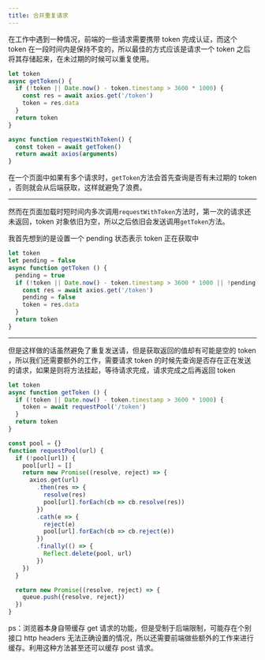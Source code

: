 ```yaml
---
title: 合并重复请求
---
```

在工作中遇到一种情况，前端的一些请求需要携带 token 完成认证，而这个 token 在一段时间内是保持不变的，所以最佳的方式应该是请求一个 token 之后将其存储起来，在未过期的时候可以重复使用。

```javascript
let token
async getToken() {
  if (!token || Date.now() - token.timestamp > 3600 * 1000) {
    const res = await axios.get('/token')
    token = res.data
  }
  return token
}

async function requestWithToken() {
  const token = await getToken()
  return await axios(arguments)
}
```

在一个页面中如果有多个请求时，`getToken`方法会首先查询是否有未过期的 token ，否则就会从后端获取，这样就避免了浪费。

---

然而在页面加载时短时间内多次调用`requestWithToken`方法时，第一次的请求还未返回，token 对象依旧为空，所以之后依旧会发送调用`getToken`方法。

我首先想到的是设置一个 pending 状态表示 token 正在获取中

```javascript
let token
let pending = false
async function getToken () {
  pending = true
  if (!token || Date.now() - token.timestamp > 3600 * 1000 || !pending) {
    const res = await axios.get('/token')
    pending = false
    token = res.data
  }
  return token
}
```

---

但是这样做的话虽然避免了重复发送请，但是获取返回的值却有可能是空的 token ，所以我们还需要额外的工作，需要请求 token 的时候先查询是否存在正在发送的请求，如果是则将方法挂起，等待请求完成，请求完成之后再返回 token

```javascript
let token
async function getToken () {
  if (!token || Date.now() - token.timestamp > 3600 * 1000) {
    token = await requestPool('/token')
  }
  return token
}

const pool = {}
function requestPool(url) {
  if (!pool[url]) {
    pool[url] = []
    return new Promise((resolve, reject) => {
      axios.get(url)
        .then(res => {
          resolve(res)
          pool[url].forEach(cb => cb.resolve(res))
        })
        .cath(e => {
          reject(e)
          pool[url].forEach(cb => cb.reject(e))
        })
        .finally(() => {
          Reflect.delete(pool, url)
        })
    })
  }

  return new Promise((resolve, reject) => {
    queue.push({resolve, reject})
  })
}
```

ps：浏览器本身自带缓存 get 请求的功能，但是受制于后端限制，可能存在个别接口 http headers 无法正确设置的情况，所以还需要前端做些额外的工作来进行缓存。利用这种方法甚至还可以缓存 post 请求。